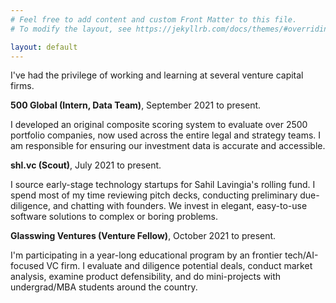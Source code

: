 ```yaml
---
# Feel free to add content and custom Front Matter to this file.
# To modify the layout, see https://jekyllrb.com/docs/themes/#overriding-theme-defaults

layout: default
---
```


I've had the privilege of working and learning at several venture capital firms.

**500 Global (Intern, Data Team)**, September 2021 to present.

I developed an original composite scoring system to evaluate over 2500 portfolio companies, now used across the entire legal and strategy teams. I am responsible for ensuring our investment data is accurate and accessible.

**shl.vc (Scout)**, July 2021 to present.

I source early-stage technology startups for Sahil Lavingia's rolling fund. I spend most of my time reviewing pitch decks, conducting preliminary due-diligence, and chatting with founders. We invest in elegant, easy-to-use software solutions to complex or boring problems.

**Glasswing Ventures (Venture Fellow)**, October 2021 to present.

I'm participating in a year-long educational program by an frontier tech/AI-focused VC firm. I evaluate and diligence potential deals, conduct market analysis, examine product defensibility, and do mini-projects with undergrad/MBA students around the country.
